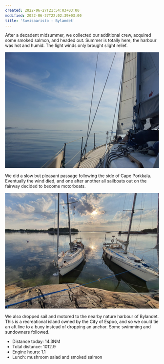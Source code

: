 ```yaml
---
created: 2022-06-27T21:54:03+03:00
modified: 2022-06-27T22:02:39+03:00
title: 'Suvisaaristo - Bylandet'
---
```


After a decadent midsummer, we collected our additional crew, acquired some smoked salmon, and headed out. Summer is totally here, the harbour was hot and humid. The light winds only brought slight relief.

![Image](../2022/1683e437d2410cb5ce7f00872701baf3.jpg) 

We did a slow but pleasant passage following the side of Cape Porkkala. Eventually the wind died, and one after another all sailboats out on the fairway decided to become motorboats.

![Image](../2022/61c09b2036620c05b80be78b749d895e.jpg) 

We also dropped sail and motored to the nearby nature harbour of Bylandet. This is a recreational island owned by the City of Espoo, and so we could tie an aft line to a buoy instead of dropping an anchor. Some swimming and sundowners followed.

* Distance today: 14.3NM
* Total distance: 1012.9
* Engine hours: 1.1
* Lunch: mushroom salad and smoked salmon
